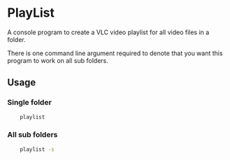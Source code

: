 ﻿# PlayList

A console program to create a VLC video playlist for all video files in a folder.

There is one command line argument required to denote that you want this program to work on all sub folders.

## Usage

### Single folder

```bash
	playlist
```

### All sub folders

```bash
	playlist -s
```
